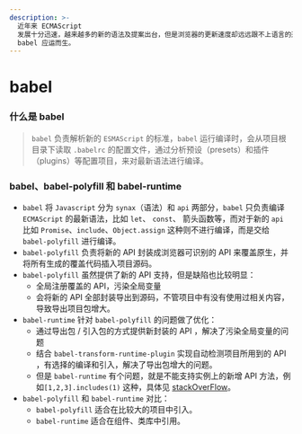 ```yaml
---
description: >-
  近年来 ECMAScript
  发展十分迅速，越来越多的新的语法及提案出台，但是浏览器的更新速度却远远跟不上语言的迭代速度，这种情况下，就需要有一个工具能将新的语法、提案转换为浏览器能够识别的脚本语言，于是
  babel 应运而生。
---
```


# babel

### 什么是 babel

> `babel` 负责解析新的 `ESMAScript` 的标准，`babel` 运行编译时，会从项目根目录下读取 `.babelrc` 的配置文件，通过分析预设（presets）和插件（plugins）等配置项目，来对最新语法进行编译。

### babel、babel-polyfill 和 babel-runtime

* `babel` 将 `Javascript` 分为 `synax`（语法）和 `api` 两部分，`babel` 只负责编译 `ECMAScript` 的最新语法，比如 `let`、 `const`、 箭头函数等，而对于新的 `api` 比如 `Promise`、`include`、`Object.assign` 这种则不进行编译，而是交给 `babel-polyfill` 进行编译。
* `babel-polyfill` 负责将新的 API 封装成浏览器可识别的 API 来覆盖原生，并将所有生成的覆盖代码插入项目源码。
* `babel-polyfill` 虽然提供了新的 API 支持，但是缺陷也比较明显：
  * 全局注册覆盖的 API，污染全局变量
  * 会将新的 API 全部封装导出到源码，不管项目中有没有使用过相关内容，导致导出项目包增大。
* `babel-runtime` 针对 `babel-polyfill` 的问题做了优化：
  * 通过导出包 / 引入包的方式提供新封装的 API ，解决了污染全局变量的问题
  * 结合 `babel-transform-runtime-plugin` 实现自动检测项目所用到的 API ，有选择的编译和引入，解决了导出包增大的问题。
  * 但是 `babel-runtime` 有个问题，就是不能支持实例上的新增 API 方法，例如`[1,2,3].includes(1)` 这种，具体见 [stackOverFlow](https://stackoverflow.com/questions/31781756/is-there-any-practical-difference-between-using-babel-runtime-and-the-babel-poly)。
* `babel-polyfill` 和 `babel-runtime` 对比：
  * `babel-polyfill` 适合在比较大的项目中引入。
  * `babel-runtime` 适合在组件、类库中引用。




